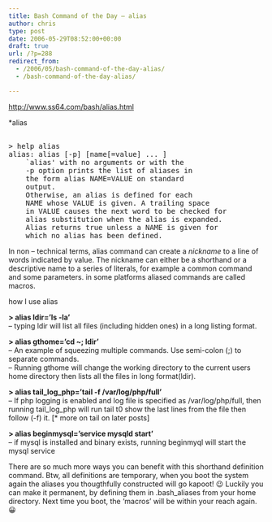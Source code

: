 ```yaml
---
title: Bash Command of the Day – alias
author: chris
type: post
date: 2006-05-29T08:52:00+00:00
draft: true
url: /?p=288
redirect_from: 
  - /2006/05/bash-command-of-the-day-alias/
  - /bash-command-of-the-day-alias/

---
```

<http://www.ss64.com/bash/alias.html>

*alias

<pre><br />> help alias<br />alias: alias [-p] [name[=value] ... ]<br />    `alias' with no arguments or with the <br />    -p option prints the list of aliases in <br />    the form alias NAME=VALUE on standard <br />    output.<br />    Otherwise, an alias is defined for each <br />    NAME whose VALUE is given. A trailing space <br />    in VALUE causes the next word to be checked for<br />    alias substitution when the alias is expanded.  <br />    Alias returns true unless a NAME is given for <br />    which no alias has been defined.<br /></pre>

In non &#8211; technical terms, alias command can create a <span style="font-style:italic;">nickname<span style="font-weight:bold;"></span></span> to a line of words indicated by value. The nickname can either be a shorthand or a descriptive name to a series of literals, for example a common command and some parameters. in some platforms aliased commands are called macros.

how I use alias

<span style="font-weight:bold;">> alias ldir=&#8217;ls -la&#8217;</span>  
&#8211; typing ldir will list all files (including hidden ones) in a long listing format.

<span style="font-weight:bold;">> alias gthome=&#8217;cd ~; ldir&#8217;</span>  
&#8211; An example of squeezing multiple commands. Use semi-colon (;) to separate commands.  
&#8211; Running gthome will change the working directory to the current users home directory then lists all the files in long format(ldir).

<span style="font-weight:bold;">> alias tail_log_php=&#8217;tail -f /var/log/php/full&#8217;</span>  
&#8211; If php logging is enabled and log file is specified as /var/log/php/full, then running tail\_log\_php will run tail t0 show the last lines from the file then follow (-f) it. [* more on tail on later posts]

<span style="font-weight:bold;">> alias beginmysql=&#8217;service mysqld start&#8217;</span>  
&#8211; if mysql is installed and binary exists, running beginmyql will start the mysql service

There are so much more ways you can benefit with this shorthand definition command. Btw, all definitions are temporary, when you boot the system again the aliases you thougthfully constructed will go kapoot! 😉 Luckily you can make it permanent, by defining them in .bash_aliases from your home directory. Next time you boot, the &#8216;macros&#8217; will be within your reach again. 😀